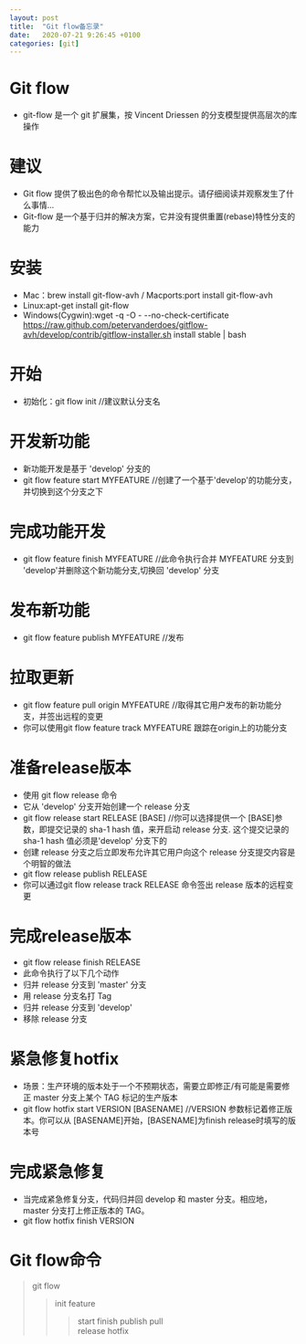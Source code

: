 ```yaml
---
layout: post
title:  "Git flow备忘录"
date:   2020-07-21 9:26:45 +0100
categories: [git]
---
```

# Git flow
* git-flow 是一个 git 扩展集，按 Vincent Driessen 的分支模型提供高层次的库操作  
# 建议
* Git flow 提供了极出色的命令帮忙以及输出提示。请仔细阅读并观察发生了什么事情...
* Git-flow 是一个基于归并的解决方案，它并没有提供重置(rebase)特性分支的能力
# 安装
* Mac：brew install git-flow-avh  / Macports:port install git-flow-avh
* Linux:apt-get install git-flow
* Windows(Cygwin):wget -q -O - --no-check-certificate https://raw.github.com/petervanderdoes/gitflow-avh/develop/contrib/gitflow-installer.sh install stable | bash
# 开始
* 初始化：git flow init  //建议默认分支名
# 开发新功能
* 新功能开发是基于 'develop' 分支的
* git flow feature start MYFEATURE  //创建了一个基于'develop'的功能分支，并切换到这个分支之下
# 完成功能开发
* git flow feature finish MYFEATURE //此命令执行合并 MYFEATURE 分支到 'develop'并删除这个新功能分支,切换回 'develop' 分支
# 发布新功能
* git flow feature publish MYFEATURE //发布
# 拉取更新
* git flow feature pull origin MYFEATURE //取得其它用户发布的新功能分支，并签出远程的变更
* 你可以使用git flow feature track MYFEATURE 跟踪在origin上的功能分支
# 准备release版本
* 使用 git flow release 命令
* 它从 'develop' 分支开始创建一个 release 分支
* git flow release start RELEASE [BASE] //你可以选择提供一个 [BASE]参数，即提交记录的 sha-1 hash 值，来开启动 release 分支. 这个提交记录的 sha-1 hash 值必须是'develop' 分支下的
* 创建 release 分支之后立即发布允许其它用户向这个 release 分支提交内容是个明智的做法
* git flow release publish RELEASE
* 你可以通过git flow release track RELEASE 命令签出 release 版本的远程变更
# 完成release版本
* git flow release finish RELEASE 
* 此命令执行了以下几个动作
* 归并 release 分支到 'master' 分支
* 用 release 分支名打 Tag
* 归并 release 分支到 'develop'
* 移除 release 分支
# 紧急修复hotfix
* 场景：生产环境的版本处于一个不预期状态，需要立即修正/有可能是需要修正 master 分支上某个 TAG 标记的生产版本
* git flow hotfix start VERSION [BASENAME] //VERSION 参数标记着修正版本。你可以从 [BASENAME]开始，[BASENAME]为finish release时填写的版本号
# 完成紧急修复
* 当完成紧急修复分支，代码归并回 develop 和 master 分支。相应地，master 分支打上修正版本的 TAG。
* git flow hotfix finish VERSION  

#  Git flow命令
>git flow 
>>init
>>feature
>>>start
>>>finish
>>>publish
>>>pull  
>>release
>>hotfix